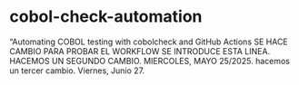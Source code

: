 # cobol-check-automation
“Automating COBOL testing with cobolcheck and GitHub Actions
SE HACE CAMBIO PARA PROBAR EL WORKFLOW
SE INTRODUCE ESTA LINEA.
HACEMOS UN SEGUNDO CAMBIO. MIERCOLES, MAYO 25/2025.
hacemos un tercer cambio. Viernes, Junio 27.

